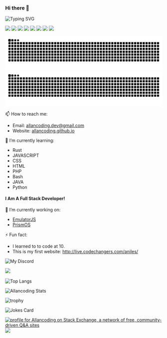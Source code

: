 ### Hi there 👋
![Typing SVG](https://readme-typing-svg.herokuapp.com/?font=Fira+Code&pause=500&color=2ABB12&vCenter=true&width=435&lines=Hi+I+am+Allan;I+like+to+code%3A;EmulatorJS+is+the+best+emulator!;chatGPT+is+super+cool!;I+sometimes+break+things;sometimes+I+wonder+why+I+like+coding;Thanks+for+watching!;_;_)

![](https://komarev.com/ghpvc/?username=allancoding&color=brightgreen)
![](https://img.shields.io/badge/Discord-allancoding-brightgreen/?logo=discord&color=7289DA)
![](https://img.shields.io/badge/Editor-VS%20Code-brightgreen/?logo=visualstudiocode&logoColor=blue&color=blue)
![](https://img.shields.io/badge/Knows-JavaScript-brightgreen/?logo=javascript&logoColor=warning&color=yellow)
![](https://img.shields.io/badge/Knows-HTML-brightgreen/?logo=html5&logoColor=warning&color=orange)
![](https://img.shields.io/badge/Knows-JAVA-brightgreen/?logo=java&logoColor=red&color=red)
![](https://img.shields.io/badge/Knows-MarkDown-brightgreen?logo=markdown&color=fff)
![](https://img.shields.io/github/sponsors/allancoding?label=Sponsors&logo=githubsponsors&style=flat)

![github contribution grid snake animation](https://raw.githubusercontent.com/allancoding/allancoding/output/github-contribution-grid-snake-dark.svg#gh-dark-mode-only)![github contribution grid snake animation](https://raw.githubusercontent.com/allancoding/allancoding/output/github-contribution-grid-snake.svg#gh-light-mode-only)

📫 How to reach me:
- Email: allancoding.dev@gmail.com
- Website: [allancoding.github.io](https://allancoding.github.io)

🌱 I’m currently learning:
- Rust
- JAVASCRIPT
- CSS
- HTML
- PHP
- Bash
- JAVA
- Python

#### I Am A Full Stack Developer!

🔭 I’m currently working on:
- [EmulatorJS](https://github.com/EmulatorJS/EmulatorJS)
- [PrismOS](https://github.com/PrismNet)

⚡ Fun fact:
- I learned to to code at 10.
- This is my first website: http://live.codechangers.com/aniles/

<!--
**allancoding/allancoding** is a ✨ _special_ ✨ repository because its `README.md` (this file) appears on your GitHub profile.

Here are some ideas to get you started:

- 🔭 I’m currently working on ...
- 🌱 I’m currently learning ...
- 👯 I’m looking to collaborate on ...
- 🤔 I’m looking for help with ...
- 💬 Ask me about ...
- 📫 How to reach me: ...
- 😄 Pronouns: ...
- ⚡ Fun fact: ...
-->

![My Discord](https://discord-readme-badge.vercel.app/api?id=893621402496806975)

![](https://github-readme-stats-allancoding.vercel.app/api?username=allancoding&count_private=true&border_radius=8&theme=tokyonight&include_all_commits=true&disable_animations=true)

![Top Langs](https://github-readme-stats-allancoding.vercel.app/api/top-langs/?username=allancoding&langs_count=20&layout=compact&theme=tokyonight&disable_animations=true)

![Allancoding Stats](https://streak-stats.demolab.com/?user=allancoding&theme=tokyonight&type=png)

![trophy](https://github-profile-trophy.vercel.app/?username=allancoding&theme=tokyonight&no-frame=true&margin-w=15&margin-h=15&column=-1)

![Jokes Card](https://readme-jokes.vercel.app/api?theme=tokyonight)

<a href="https://stackexchange.com/users/18796553"><img src="https://stackexchange.com/users/flair/18796553.png?theme=dark" width="208" height="58" alt="profile for Allancoding on Stack Exchange, a network of free, community-driven Q&amp;A sites" title="profile for Allancoding on Stack Exchange, a network of free, community-driven Q&amp;A sites"></a>
![](https://hit.yhype.me/github/profile?user_id=74841470)
